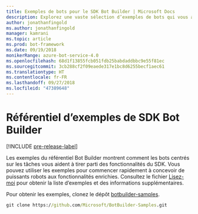 ```yaml
---
title: Exemples de bots pour le SDK Bot Builder | Microsoft Docs
description: Explorez une vaste sélection d’exemples de bots qui vous aideront à commencer à développer vos bots avec le Kit de développement logiciel (SDK) Bot Builder.
author: jonathanfingold
ms.author: jonathanfingold
manager: kamrani
ms.topic: article
ms.prod: bot-framework
ms.date: 09/19/2018
monikerRange: azure-bot-service-4.0
ms.openlocfilehash: 68d1f13855fcb051fdb25babdaddbbc9e55f81ec
ms.sourcegitcommit: 3cb288cf2f09eaede317e1bc8d6255becf1aec61
ms.translationtype: HT
ms.contentlocale: fr-FR
ms.lasthandoff: 09/27/2018
ms.locfileid: "47389648"
---
```

# <a name="bot-builder-sdk-samples-repo"></a>Référentiel d’exemples de SDK Bot Builder
[!INCLUDE [pre-release-label](includes/pre-release-label.md)]

Les exemples du référentiel Bot Builder montrent comment les bots centrés sur les tâches vous aident à tirer parti des fonctionnalités du SDK. Vous pouvez utiliser les exemples pour commencer rapidement à concevoir de puissants robots aux fonctionnalités enrichies.
Consultez le fichier [Lisez-moi](https://aka.ms/bot-samples-readme) pour obtenir la liste d’exemples et des informations supplémentaires.

Pour obtenir les exemples, clonez le dépôt [botbuilder-samples](https://github.com/Microsoft/botbuilder-samples).

```cmd
git clone https://github.com/Microsoft/BotBuilder-Samples.git
```
